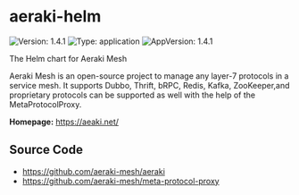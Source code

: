 # aeraki-helm

![Version: 1.4.1](https://img.shields.io/badge/Version-1.4.1-informational?style=flat-square) ![Type: application](https://img.shields.io/badge/Type-application-informational?style=flat-square) ![AppVersion: 1.4.1](https://img.shields.io/badge/AppVersion-1.4.1-informational?style=flat-square)

The Helm chart for Aeraki Mesh

Aeraki Mesh is an open-source project to manage any layer-7 protocols in a service mesh. It supports Dubbo, Thrift, 
bRPC, Redis, Kafka, ZooKeeper,and proprietary protocols can be supported as well with the help of the MetaProtocolProxy.

**Homepage:** <https://aeaki.net/>

## Source Code

* <https://github.com/aeraki-mesh/aeraki>
* <https://github.com/aeraki-mesh/meta-protocol-proxy>
